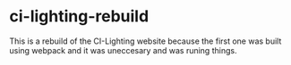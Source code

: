 # ci-lighting-rebuild

This is a rebuild of the CI-Lighting website because the first one was built using webpack and it was uneccesary and was runing things.
